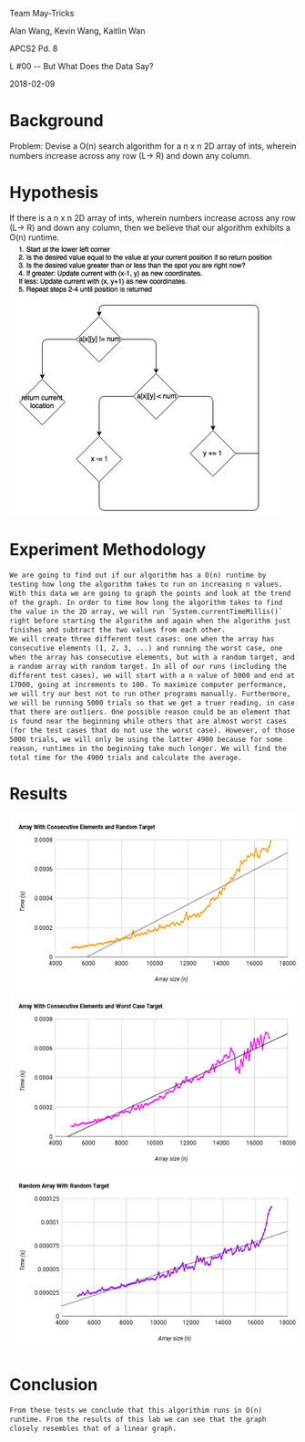 Team May-Tricks

Alan Wang, Kevin Wang, Kaitlin Wan

APCS2 Pd. 8

L #00 -- But What Does the Data Say?

2018-02-09

# Background

Problem: Devise a O(n) search algorithm for a n x n 2D array of ints, wherein numbers increase across any row (L-> R) and down any column.
# Hypothesis

If there is a n x n 2D array of ints, wherein numbers increase across any row (L-> R) and down any column, then we believe that our algorithm exhibits a O(n) runtime.
![Flow Chart & Procedure for Algorithim](https://github.com/KaitlinWan/May-Tricks/blob/master/Search2DArray.jpg)
# Experiment Methodology

    We are going to find out if our algorithm has a O(n) runtime by testing how long the algorithm takes to run on increasing n values. With this data we are going to graph the points and look at the trend of the graph. In order to time how long the algorithm takes to find the value in the 2D array, we will run `System.currentTimeMillis()` right before starting the algorithm and again when the algorithm just finishes and subtract the two values from each other.
    We will create three different test cases: one when the array has consecutive elements (1, 2, 3, ...) and running the worst case, one when the array has consecutive elements, but with a random target, and a random array with random target. In all of our runs (including the different test cases), we will start with a n value of 5000 and end at 17000, going at increments to 100. To maximize computer performance, we will try our best not to run other programs manually. Furthermore, we will be running 5000 trials so that we get a truer reading, in case that there are outliers. One possible reason could be an element that is found near the beginning while others that are almost worst cases (for the test cases that do not use the worst case). However, of those 5000 trials, we will only be using the latter 4900 because for some reason, runtimes in the beginning take much longer. We will find the total time for the 4900 trials and calculate the average.
# Results

![Array With Consecutive Elements and Random Target](https://github.com/KaitlinWan/May-Tricks/blob/master/consecutive_rand.png)
![Array With Consecutive Elements and Worst Case Target](https://github.com/KaitlinWan/May-Tricks/blob/master/consecutive_worst.png)
![Random Array With Random Target](https://github.com/KaitlinWan/May-Tricks/blob/master/rand_rand.png)

# Conclusion
    From these tests we conclude that this algorithim runs in O(n) runtime. From the results of this lab we can see that the graph closely resembles that of a linear graph.

